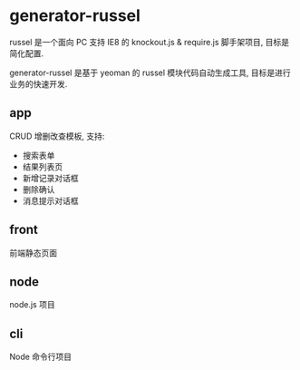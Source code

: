 # generator-russel

russel 是一个面向 PC 支持 IE8 的 knockout.js & require.js 脚手架项目, 目标是简化配置.

generator-russel 是基于 yeoman 的 russel 模块代码自动生成工具, 目标是进行业务的快速开发.

## app
CRUD 增删改查模板, 支持:
* 搜索表单
* 结果列表页
* 新增记录对话框
* 删除确认
* 消息提示对话框

## front
前端静态页面

## node
node.js 项目

## cli
Node 命令行项目